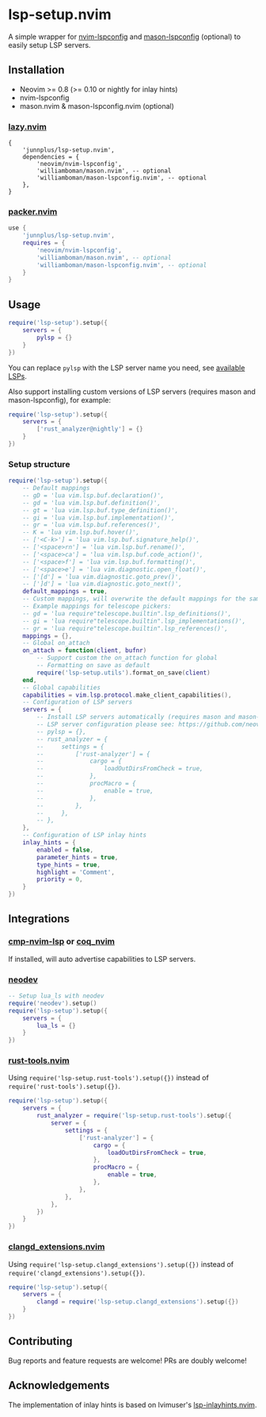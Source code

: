 # lsp-setup.nvim

A simple wrapper for [nvim-lspconfig](https://github.com/neovim/nvim-lspconfig) and [mason-lspconfig](https://github.com/williamboman/mason-lspconfig.nvim) (optional) to easily setup LSP servers.

## Installation

- Neovim >= 0.8 (>= 0.10 or nightly for inlay hints)
- nvim-lspconfig
- mason.nvim & mason-lspconfig.nvim (optional)

### [lazy.nvim](https://github.com/folke/lazy.nvim)

```
{
    'junnplus/lsp-setup.nvim',
    dependencies = {
        'neovim/nvim-lspconfig',
        'williamboman/mason.nvim', -- optional
        'williamboman/mason-lspconfig.nvim', -- optional
    },
}
```

### [packer.nvim](https://github.com/wbthomason/packer.nvim)

```lua
use {
    'junnplus/lsp-setup.nvim',
    requires = {
        'neovim/nvim-lspconfig',
        'williamboman/mason.nvim', -- optional
        'williamboman/mason-lspconfig.nvim', -- optional
    }
}
```

## Usage

```lua
require('lsp-setup').setup({
    servers = {
        pylsp = {}
    }
})
```

You can replace `pylsp` with the LSP server name you need, see [available LSPs](https://github.com/williamboman/mason-lspconfig.nvim#available-lsp-servers).

Also support installing custom versions of LSP servers (requires mason and mason-lspconfig), for example:

```lua
require('lsp-setup').setup({
    servers = {
        ['rust_analyzer@nightly'] = {}
    }
})
```

### Setup structure

```lua
require('lsp-setup').setup({
    -- Default mappings
    -- gD = 'lua vim.lsp.buf.declaration()',
    -- gd = 'lua vim.lsp.buf.definition()',
    -- gt = 'lua vim.lsp.buf.type_definition()',
    -- gi = 'lua vim.lsp.buf.implementation()',
    -- gr = 'lua vim.lsp.buf.references()',
    -- K = 'lua vim.lsp.buf.hover()',
    -- ['<C-k>'] = 'lua vim.lsp.buf.signature_help()',
    -- ['<space>rn'] = 'lua vim.lsp.buf.rename()',
    -- ['<space>ca'] = 'lua vim.lsp.buf.code_action()',
    -- ['<space>f'] = 'lua vim.lsp.buf.formatting()',
    -- ['<space>e'] = 'lua vim.diagnostic.open_float()',
    -- ['[d'] = 'lua vim.diagnostic.goto_prev()',
    -- [']d'] = 'lua vim.diagnostic.goto_next()',
    default_mappings = true,
    -- Custom mappings, will overwrite the default mappings for the same key
    -- Example mappings for telescope pickers:
    -- gd = 'lua require"telescope.builtin".lsp_definitions()',
    -- gi = 'lua require"telescope.builtin".lsp_implementations()',
    -- gr = 'lua require"telescope.builtin".lsp_references()',
    mappings = {},
    -- Global on_attach
    on_attach = function(client, bufnr)
        -- Support custom the on_attach function for global
        -- Formatting on save as default
        require('lsp-setup.utils').format_on_save(client)
    end,
    -- Global capabilities
    capabilities = vim.lsp.protocol.make_client_capabilities(),
    -- Configuration of LSP servers 
    servers = {
        -- Install LSP servers automatically (requires mason and mason-lspconfig)
        -- LSP server configuration please see: https://github.com/neovim/nvim-lspconfig/blob/master/doc/server_configurations.md
        -- pylsp = {},
        -- rust_analyzer = {
        --     settings = {
        --         ['rust-analyzer'] = {
        --             cargo = {
        --                 loadOutDirsFromCheck = true,
        --             },
        --             procMacro = {
        --                 enable = true,
        --             },
        --         },
        --     },
        -- },
    },
    -- Configuration of LSP inlay hints
    inlay_hints = {
        enabled = false,
        parameter_hints = true,
        type_hints = true,
        highlight = 'Comment',
        priority = 0,
    }
})
```

## Integrations

### [cmp-nvim-lsp](https://github.com/hrsh7th/cmp-nvim-lsp) or [coq_nvim](https://github.com/ms-jpq/coq_nvim)

If installed, will auto advertise capabilities to LSP servers.

### [neodev](https://github.com/folke/neodev.nvim)

```lua
-- Setup lua_ls with neodev
require('neodev').setup()
require('lsp-setup').setup({
    servers = {
        lua_ls = {}
    }
})
```
### [rust-tools.nvim](https://github.com/simrat39/rust-tools.nvim)

Using `require('lsp-setup.rust-tools').setup({})` instead of `require('rust-tools').setup({})`.

```lua
require('lsp-setup').setup({
    servers = {
        rust_analyzer = require('lsp-setup.rust-tools').setup({
            server = {
                settings = {
                    ['rust-analyzer'] = {
                        cargo = {
                            loadOutDirsFromCheck = true,
                        },
                        procMacro = {
                            enable = true,
                        },
                    },
                },
            },
        })
    }
})
```

### [clangd_extensions.nvim](https://github.com/p00f/clangd_extensions.nvim)

Using `require('lsp-setup.clangd_extensions').setup({})` instead of `require('clangd_extensions').setup({})`.

```lua
require('lsp-setup').setup({
    servers = {
        clangd = require('lsp-setup.clangd_extensions').setup({})
    }
})
```

## Contributing

Bug reports and feature requests are welcome! PRs are doubly welcome!

## Acknowledgements

The implementation of inlay hints is based on lvimuser's [lsp-inlayhints.nvim](https://github.com/lvimuser/lsp-inlayhints.nvim).
